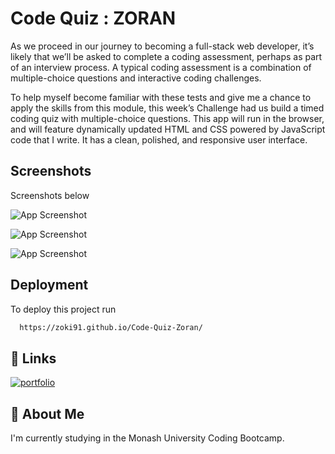 # Code Quiz : ZORAN

As we proceed in our journey to becoming a full-stack web developer, it’s likely that we’ll be asked to complete a coding assessment, perhaps as part of an interview process. A typical coding assessment is a combination of multiple-choice questions and interactive coding challenges.

To help myself become familiar with these tests and give me a chance to apply the skills from this module, this week’s Challenge had us build a timed coding quiz with multiple-choice questions. This app will run in the browser, and will feature dynamically updated HTML and CSS powered by JavaScript code that I write. It has a clean, polished, and responsive user interface.

## Screenshots

Screenshots below

![App Screenshot](https://i.ibb.co/n6vg54N/Screenshot-1.png)

![App Screenshot](https://i.ibb.co/xL3pKZY/Screenshot-2.png)

![App Screenshot](https://i.ibb.co/PtSrk4n/Screenshot-3.png)

## Deployment

To deploy this project run

```bash
  https://zoki91.github.io/Code-Quiz-Zoran/
```

## 🔗 Links

[![portfolio](https://img.shields.io/badge/my_portfolio-000?style=for-the-badge&logo=ko-fi&logoColor=white)](https://github.com/Zoki91/)

## 🚀 About Me

I'm currently studying in the Monash University Coding Bootcamp.
